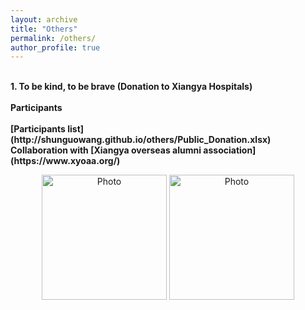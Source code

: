 ```yaml
---
layout: archive
title: "Others" 
permalink: /others/ 
author_profile: true
---
```


<br>
<b>1. To be kind, to be brave (Donation to Xiangya Hospitals)</b> <br>

<br>
<b>Participants</b> <br>
<br> <b>[Participants list](http://shunguowang.github.io/others/Public_Donation.xlsx)</b> 

<br>
<b>Collaboration with [Xiangya overseas alumni association](https://www.xyoaa.org/)</b> <br>

<p align="center">
  <img src="http://shunguowang.github.io/others/XYOAA1.png" alt="Photo" style="width: 200px;"/> 
  <img src="http://shunguowang.github.io/others/XYOAA2.png" alt="Photo" style="width: 200px;"/>
</p>
